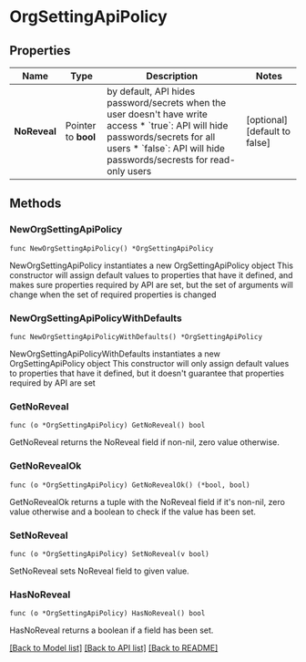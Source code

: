 # OrgSettingApiPolicy

## Properties

Name | Type | Description | Notes
------------ | ------------- | ------------- | -------------
**NoReveal** | Pointer to **bool** | by default, API hides password/secrets when the user doesn&#39;t have write access * &#x60;true&#x60;: API will hide passwords/secrets for all users * &#x60;false&#x60;: API will hide passwords/secrests for read-only users | [optional] [default to false]

## Methods

### NewOrgSettingApiPolicy

`func NewOrgSettingApiPolicy() *OrgSettingApiPolicy`

NewOrgSettingApiPolicy instantiates a new OrgSettingApiPolicy object
This constructor will assign default values to properties that have it defined,
and makes sure properties required by API are set, but the set of arguments
will change when the set of required properties is changed

### NewOrgSettingApiPolicyWithDefaults

`func NewOrgSettingApiPolicyWithDefaults() *OrgSettingApiPolicy`

NewOrgSettingApiPolicyWithDefaults instantiates a new OrgSettingApiPolicy object
This constructor will only assign default values to properties that have it defined,
but it doesn't guarantee that properties required by API are set

### GetNoReveal

`func (o *OrgSettingApiPolicy) GetNoReveal() bool`

GetNoReveal returns the NoReveal field if non-nil, zero value otherwise.

### GetNoRevealOk

`func (o *OrgSettingApiPolicy) GetNoRevealOk() (*bool, bool)`

GetNoRevealOk returns a tuple with the NoReveal field if it's non-nil, zero value otherwise
and a boolean to check if the value has been set.

### SetNoReveal

`func (o *OrgSettingApiPolicy) SetNoReveal(v bool)`

SetNoReveal sets NoReveal field to given value.

### HasNoReveal

`func (o *OrgSettingApiPolicy) HasNoReveal() bool`

HasNoReveal returns a boolean if a field has been set.


[[Back to Model list]](../README.md#documentation-for-models) [[Back to API list]](../README.md#documentation-for-api-endpoints) [[Back to README]](../README.md)


